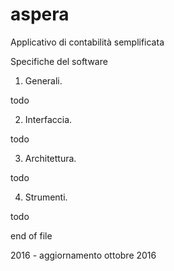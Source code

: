 # aspera
Applicativo di contabilità semplificata

Specifiche del software

1. Generali.

todo

2. Interfaccia.

todo

3. Architettura.

todo

4. Strumenti.

todo

end of file

2016 - aggiornamento ottobre 2016

